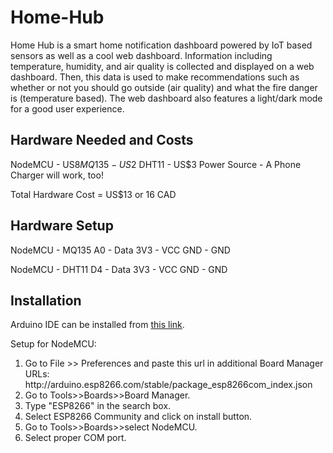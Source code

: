 # Home-Hub
Home Hub is a smart home notification dashboard powered by IoT based sensors as well as a cool web dashboard. Information including temperature, humidity, and air quality is collected and displayed on a web dashboard. Then, this data is used to make recommendations such as whether or not you should go outside (air quality) and what the fire danger is (temperature based). The web dashboard also features a light/dark mode for a good user experience.

## Hardware Needed and Costs

NodeMCU - US$8
MQ135 - US$2
DHT11 - US$3
Power Source - A Phone Charger will work, too!

Total Hardware Cost = US$13 or 16 CAD

## Hardware Setup

NodeMCU - MQ135
A0 - Data
3V3 - VCC
GND - GND

NodeMCU - DHT11
D4 - Data
3V3 - VCC
GND - GND

## Installation
Arduino IDE can be installed from <a href = "https://www.arduino.cc/en/software">this link</a>.

Setup for NodeMCU:
<ol>
  <li>Go to File >> Preferences and paste this url in additional Board Manager URLs: http://arduino.esp8266.com/stable/package_esp8266com_index.json</li>
  <li>Go to Tools>>Boards>>Board Manager.</li>
  <li>Type "ESP8266" in the search box.</li>
  <li>Select ESP8266 Community and click on install button.</li>
  <li>Go to Tools>>Boards>>select NodeMCU.</li>
  <li>Select proper COM port.</li>
</ol>

